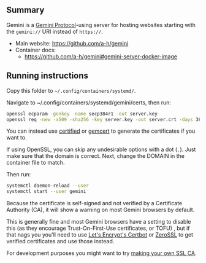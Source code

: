 ## Summary

Gemini is a [Gemini Protocol](https://geminiquickst.art/)-using server for hosting websites starting with the `gemini://` URI instead of `https://`.

* Main website: https://github.com/a-h/gemini
* Container docs:
  * https://github.com/a-h/gemini#gemini-server-docker-image

## Running instructions

Copy this folder to `~/.config/containers/systemd/`.

Navigate to ~/.config/containers/systemd/gemini/certs, then run:

```bash
openssl ecparam -genkey -name secp384r1 -out server.key
openssl req -new -x509 -sha256 -key server.key -out server.crt -days 3650
```

You can instead use [certified](https://code.lag.net/robey/certified) or [gemcert](https://git.sr.ht/~solderpunk/gemcert) to generate the certificates if you want to.

If using OpenSSL, you can skip any undesirable options with a dot (`.`). Just make sure that the domain is correct. Next, change the DOMAIN in the container file to match.

Then run:

```bash
systemctl daemon-reload --user
systemctl start --user gemini
```

Because the certificate is self-signed and not verified by a Certificate Authority (CA), it will show a warning on most Gemini browsers by default.

This is generally fine and most Gemini browsers have a setting to disable this (as they encourage Trust-On-First-Use certificates, or TOFU) , but if that nags you you'll need to use [Let's Encrypt's Certbot](https://letsencrypt.org/) or [ZeroSSL](https://zerossl.com/) to get verified certificates and use those instead.

For development purposes you might want to try [making your own SSL CA](https://deliciousbrains.com/ssl-certificate-authority-for-local-https-development/).

